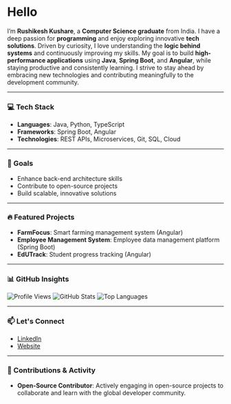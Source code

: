# Hello 

 I’m **Rushikesh Kushare**, a **Computer Science graduate** from India. I have a deep passion for **programming** and enjoy exploring innovative **tech solutions**. Driven by curiosity, I love understanding the **logic behind systems** and continuously improving my skills. My goal is to build **high-performance applications** using **Java**, **Spring Boot**, and **Angular**, while staying productive and consistently learning. I strive to stay ahead by embracing new technologies and contributing meaningfully to the development community.

---

### 💻 Tech Stack

- **Languages**: Java, Python, TypeScript
- **Frameworks**: Spring Boot, Angular
- **Technologies**: REST APIs, Microservices, Git, SQL, Cloud

---

### 🎯 Goals

- Enhance back-end architecture skills
- Contribute to open-source projects
- Build scalable, innovative solutions

---

### 🔥 Featured Projects

- **FarmFocus**: Smart farming management system (Angular)
- **Employee Management System**: Employee data management platform (Spring Boot)
- **EdUTrack**: Student progress tracking (Angular)

---

### 📊 GitHub Insights

![Profile Views](https://komarev.com/ghpvc/?username=rushi0n&color=blue)
![GitHub Stats](https://github-readme-stats.vercel.app/api?username=rushi0n&show_icons=true&theme=radical)
![Top Languages](https://github-readme-stats.vercel.app/api/top-langs/?username=rushi0n&layout=compact&theme=radical)

---

### 📫 Let's Connect

- [LinkedIn](https://www.linkedin.com/in/rushikesh-kushare-781375312)
- [Website](http://rushi.is-a.dev)

---

### 💬 Contributions & Activity

- **Open-Source Contributor**: Actively engaging in open-source projects to collaborate and learn with the global developer community.
